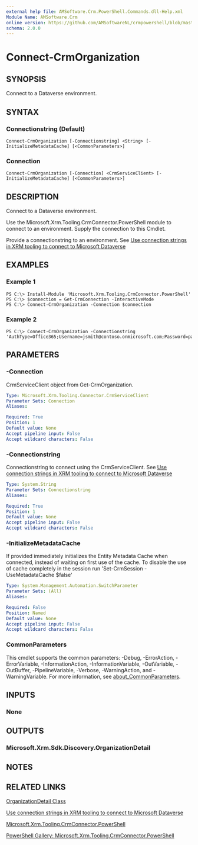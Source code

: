 ```yaml
---
external help file: AMSoftware.Crm.PowerShell.Commands.dll-Help.xml
Module Name: AMSoftware.Crm
online version: https://github.com/AMSoftwareNL/crmpowershell/blob/master/docs/Connect-CrmOrganization.md
schema: 2.0.0
---
```


# Connect-CrmOrganization

## SYNOPSIS
Connect to a Dataverse environment.

## SYNTAX

### Connectionstring (Default)
```
Connect-CrmOrganization [-Connectionstring] <String> [-InitializeMetadataCache] [<CommonParameters>]
```

### Connection
```
Connect-CrmOrganization [-Connection] <CrmServiceClient> [-InitializeMetadataCache] [<CommonParameters>]
```

## DESCRIPTION
Connect to a Dataverse environment.

Use the Microsoft.Xrm.Tooling.CrmConnector.PowerShell module to connect to an environment. Supply the connection to this Cmdlet.

Provide a connectionstring to an environment. See [Use connection strings in XRM tooling to connect to Microsoft Dataverse](https://docs.microsoft.com/en-us/powerapps/developer/data-platform/xrm-tooling/use-connection-strings-xrm-tooling-connect) 

## EXAMPLES

### Example 1
```
PS C:\> Install-Module 'Microsoft.Xrm.Tooling.CrmConnector.PowerShell'
PS C:\> $connection = Get-CrmConnection -InteractiveMode
PS C:\> Connect-CrmOrganization -Connection $connection
```

### Example 2
```
PS C:\> Connect-CrmOrganization -Connectionstring 'AuthType=Office365;Username=jsmith@contoso.onmicrosoft.com;Password=passcode;Url=https://contoso.crm.dynamics.com'
```

## PARAMETERS

### -Connection
CrmServiceClient object from Get-CrmOrganization.

```yaml
Type: Microsoft.Xrm.Tooling.Connector.CrmServiceClient
Parameter Sets: Connection
Aliases:

Required: True
Position: 1
Default value: None
Accept pipeline input: False
Accept wildcard characters: False
```

### -Connectionstring
Connectionstring to connect using the CrmServiceClient. See [Use connection strings in XRM tooling to connect to Microsoft Dataverse](https://docs.microsoft.com/en-us/powerapps/developer/data-platform/xrm-tooling/use-connection-strings-xrm-tooling-connect) 

```yaml
Type: System.String
Parameter Sets: Connectionstring
Aliases:

Required: True
Position: 1
Default value: None
Accept pipeline input: False
Accept wildcard characters: False
```

### -InitializeMetadataCache
If provided immediately initializes the Entity Metadata Cache when connected, instead of waiting on first use of the cache.
To disable the use of cache completely in the session run 'Set-CrmSession -UseMetadataCache $false'

```yaml
Type: System.Management.Automation.SwitchParameter
Parameter Sets: (All)
Aliases:

Required: False
Position: Named
Default value: None
Accept pipeline input: False
Accept wildcard characters: False
```

### CommonParameters
This cmdlet supports the common parameters: -Debug, -ErrorAction, -ErrorVariable, -InformationAction, -InformationVariable, -OutVariable, -OutBuffer, -PipelineVariable, -Verbose, -WarningAction, and -WarningVariable. For more information, see [about_CommonParameters](http://go.microsoft.com/fwlink/?LinkID=113216).

## INPUTS

### None

## OUTPUTS

### Microsoft.Xrm.Sdk.Discovery.OrganizationDetail

## NOTES

## RELATED LINKS

[OrganizationDetail Class](https://docs.microsoft.com/en-us/dotnet/api/microsoft.xrm.sdk.organization.organizationdetail)

[Use connection strings in XRM tooling to connect to Microsoft Dataverse](https://docs.microsoft.com/en-us/powerapps/developer/data-platform/xrm-tooling/use-connection-strings-xrm-tooling-connect) 

[Microsoft.Xrm.Tooling.CrmConnector.PowerShell](https://docs.microsoft.com/en-us/powershell/module/microsoft.xrm.tooling.crmconnector.powershell)

[PowerShell Gallery: Microsoft.Xrm.Tooling.CrmConnector.PowerShell](https://www.powershellgallery.com/packages/Microsoft.Xrm.Tooling.CrmConnector.PowerShell)
